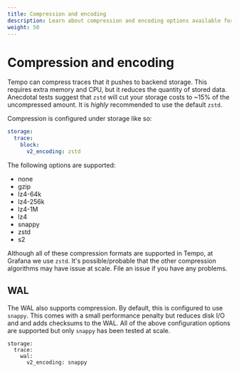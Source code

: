 ```yaml
---
title: Compression and encoding
description: Learn about compression and encoding options available for Tempo.
weight: 50
---
```


<!-- Page needs to be updated. -->

# Compression and encoding

Tempo can compress traces that it pushes to backend storage. This requires extra
memory and CPU, but it reduces the quantity of stored data.
Anecdotal tests suggest that `zstd` will cut your storage costs to ~15% of the uncompressed amount.
It is _highly_ recommended to use the default `zstd`.

Compression is configured under storage like so:

```yaml
storage:
  trace:
    block:
      v2_encoding: zstd
```

The following options are supported:

- none
- gzip
- lz4-64k
- lz4-256k
- lz4-1M
- lz4
- snappy
- zstd
- s2

Although all of these compression formats are supported in Tempo, at Grafana
we use `zstd`. It's possible/probable that the other compression algorithms may have issue at scale.
File an issue if you have any problems.

## WAL

The WAL also supports compression. By default, this is configured to use `snappy`. This comes with a small performance
penalty but reduces disk I/O and and adds checksums to the WAL. All of the above configuration options are supported
but only `snappy` has been tested at scale.

```
storage:
  trace:
    wal:
      v2_encoding: snappy
```